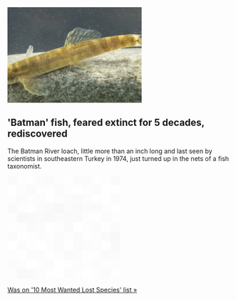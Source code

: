 
!['Batman' fish, feared extinct for 5 decades, rediscovered](./20211210235850.png)
## 'Batman' fish, feared extinct for 5 decades, rediscovered

The Batman River loach, little more than an inch long and last seen by scientists in southeastern Turkey in 1974, just turned up in the nets of a fish taxonomist.

![pic](../square_bg.png)

[Was on '10 Most Wanted Lost Species' list »](https://www.yahoo.com/news/feared-extinct-nearly-half-century-152634327.html)
